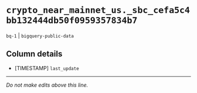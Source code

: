 # `crypto_near_mainnet_us._sbc_cefa5c4bb132444db50f0959357834b7`
`bq-1` | `bigquery-public-data`

## Column details
* [TIMESTAMP] `last_update`

-------------------------------------------------------------------------------
*Do not make edits above this line.*
